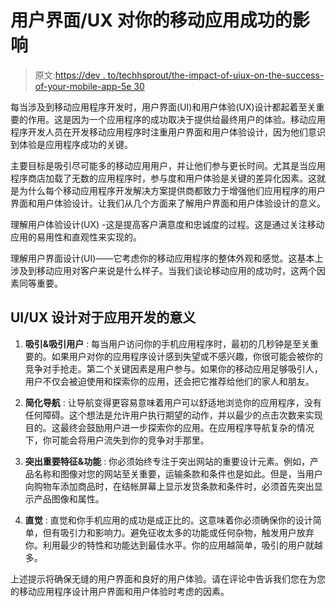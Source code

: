 # 用户界面/UX 对你的移动应用成功的影响

> 原文:[https://dev . to/techhsprout/the-impact-of-uiux-on-the-success-of-your-mobile-app-5e 30](https://dev.to/techhsprout/the-impact-of-uiux-on-the-success-of-your-mobile-app-5e30)

每当涉及到移动应用程序开发时，用户界面(UI)和用户体验(UX)设计都起着至关重要的作用。这是因为一个应用程序的成功取决于提供给最终用户的体验。移动应用程序开发人员在开发移动应用程序时注重用户界面和用户体验设计，因为他们意识到体验是应用程序成功的关键。

主要目标是吸引尽可能多的移动应用用户，并让他们参与更长时间。尤其是当应用程序商店加载了无数的应用程序时，参与度和用户体验是关键的差异化因素。这就是为什么每个移动应用程序开发解决方案提供商都致力于增强他们应用程序的用户界面和用户体验设计。让我们从几个方面来了解用户界面和用户体验设计的意义。

理解用户体验设计(UX) -这是提高客户满意度和忠诚度的过程。这是通过关注移动应用的易用性和直观性来实现的。

理解用户界面设计(UI)——它考虑你的移动应用程序的整体外观和感觉。这基本上涉及到移动应用对客户来说是什么样子。当我们谈论移动应用的成功时，这两个因素同等重要。

## UI/UX 设计对于应用开发的意义

1.  **吸引&吸引用户** :
    每当用户访问你的手机应用程序时，最初的几秒钟是至关重要的。如果用户对你的应用程序设计感到失望或不感兴趣，你很可能会被你的竞争对手抢走。第二个关键因素是用户参与。如果你的移动应用足够吸引人，用户不仅会被迫使用和探索你的应用，还会把它推荐给他们的家人和朋友。

2.  **简化导航** :
    让导航变得更容易意味着用户可以舒适地浏览你的应用程序，没有任何障碍。这个想法是允许用户执行期望的动作，并以最少的点击次数来实现目的。这最终会鼓励用户进一步探索你的应用。在应用程序导航复杂的情况下，你可能会将用户流失到你的竞争对手那里。

3.  **突出重要特征&功能** :
    你必须始终专注于突出网站的重要设计元素。例如，产品名称和图像对您的网站至关重要，运输条款和条件也是如此。但是，当用户向购物车添加商品时，在结帐屏幕上显示发货条款和条件时，必须首先突出显示产品图像和属性。

4.  **直觉** :
    直觉和你手机应用的成功是成正比的。这意味着你必须确保你的设计简单，但有吸引力和影响力。避免征收太多的功能或任何杂物，触发用户放弃你。利用最少的特性和功能达到最佳水平。你的应用越简单，吸引的用户就越多。

上述提示将确保无缝的用户界面和良好的用户体验。请在评论中告诉我们您在为您的移动应用程序设计用户界面和用户体验时考虑的因素。